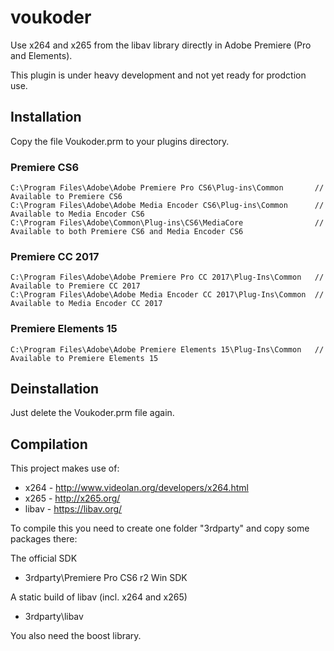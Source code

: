 # voukoder
Use x264 and x265 from the libav library directly in Adobe Premiere (Pro and Elements).

This plugin is under heavy development and not yet ready for prodction use.

## Installation

Copy the file Voukoder.prm to your plugins directory.

### Premiere CS6

    C:\Program Files\Adobe\Adobe Premiere Pro CS6\Plug-ins\Common       // Available to Premiere CS6
    C:\Program Files\Adobe\Adobe Media Encoder CS6\Plug-ins\Common      // Available to Media Encoder CS6
    C:\Program Files\Adobe\Common\Plug-ins\CS6\MediaCore                // Available to both Premiere CS6 and Media Encoder CS6

### Premiere CC 2017

    C:\Program Files\Adobe\Adobe Premiere Pro CC 2017\Plug-Ins\Common   // Available to Premiere CC 2017
    C:\Program Files\Adobe\Adobe Media Encoder CC 2017\Plug-Ins\Common  // Available to Media Encoder CC 2017
    
### Premiere Elements 15

    C:\Program Files\Adobe\Adobe Premiere Elements 15\Plug-Ins\Common   // Available to Premiere Elements 15
    
## Deinstallation

Just delete the Voukoder.prm file again.

## Compilation

This project makes use of:

* x264 - http://www.videolan.org/developers/x264.html
* x265 - http://x265.org/
* libav - https://libav.org/

To compile this you need to create one folder "3rdparty" and copy some packages there:

The official SDK
- 3rdparty\Premiere Pro CS6 r2 Win SDK

A static build of libav (incl. x264 and x265)
- 3rdparty\libav

You also need the boost library.




